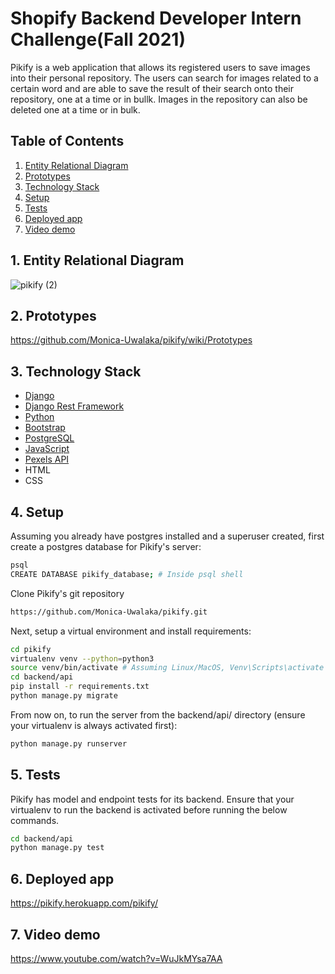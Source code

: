 # Shopify Backend Developer Intern Challenge(Fall 2021)

Pikify is a web application that allows its registered users to save images into their personal repository. The users can search for images related to a certain word and are able to save the result of their search onto their repository, one at a time or in bullk. Images in the repository can also be deleted one at a time or in bulk.



## Table of Contents
1. [ Entity Relational Diagram](#EntityRelationalDiagram)
2. [ Prototypes](https://github.com/Monica-Uwalaka/pikify/wiki/Prototypes)
3. [ Technology Stack](#TechnologyStack)
4.  [ Setup](#Setup)
5.  [Tests](#Tests)
6.  [ Deployed app](#Deployedapp)
7.  [ Video demo](#VideoDemo)
 
 
 



## 1. <a name='EntityRelationalDiagram'></a> Entity Relational Diagram
![pikify (2)](https://user-images.githubusercontent.com/44309803/117649071-4fd63000-b14c-11eb-866c-cc60d5bd979c.png)

## 2. Prototypes
https://github.com/Monica-Uwalaka/pikify/wiki/Prototypes



## 3. <a name='TechnologyStack'></a> Technology Stack
- [Django](https://www.djangoproject.com/)
- [Django Rest Framework](https://www.django-rest-framework.org/)
- [Python](https://www.python.org/)
- [Bootstrap](https://getbootstrap.com/)
- [PostgreSQL](https://www.postgresql.org/)
- [JavaScript](https://www.javascript.com/)
- [Pexels API](https://www.pexels.com/api/documentation/)
- HTML
- CSS

## 4. <a name='Setup'></a> Setup
Assuming you already have postgres installed and a superuser created, first create a postgres database for Pikify's server:
```bash
psql 
CREATE DATABASE pikify_database; # Inside psql shell
```
Clone Pikify's git repository
```bash
https://github.com/Monica-Uwalaka/pikify.git
```

Next, setup a virtual environment and install requirements:
```bash
cd pikify
virtualenv venv --python=python3
source venv/bin/activate # Assuming Linux/MacOS, Venv\Scripts\activate for Windows
cd backend/api
pip install -r requirements.txt
python manage.py migrate
```
From now on, to run the server from the backend/api/ directory (ensure your virtualenv is always activated first):
```bash
python manage.py runserver
```
## 5. <a name='Tests'></a> Tests
Pikify has model and endpoint tests for its backend. Ensure that your virtualenv to run the backend is activated before running the below commands.
```bash
cd backend/api
python manage.py test
```

## 6. <a name='Deployedapp'></a> Deployed app
https://pikify.herokuapp.com/pikify/


## 7. <a name='VideoDemo'></a> Video demo
https://www.youtube.com/watch?v=WuJkMYsa7AA








